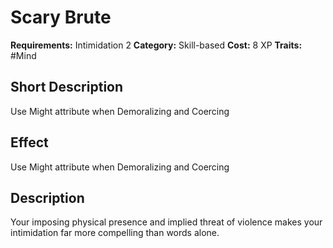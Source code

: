 # Scary Brute

**Requirements:** Intimidation 2
**Category:** Skill-based
**Cost:** 8 XP
**Traits:** #Mind

## Short Description
Use Might attribute when Demoralizing and Coercing

## Effect
Use Might attribute when Demoralizing and Coercing

## Description
Your imposing physical presence and implied threat of violence makes your intimidation far more compelling than words alone.